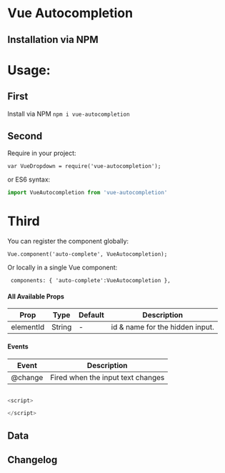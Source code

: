 # Vue Autocompletion

## Installation via NPM
# Usage:

## First
Install via NPM ```npm i vue-autocompletion```

## Second
Require in your project:
```
var VueDropdown = require('vue-autocompletion');
```
or ES6 syntax:
```js
import VueAutocompletion from 'vue-autocompletion'
```

# Third
You can register the component globally:
```
Vue.component('auto-complete', VueAutocompletion);
```
Or locally in a single Vue component:
```
 components: { 'auto-complete':VueAutocompletion },
```
#### All Available Props

Prop | Type | Default | Description
--- | --- | --- | ---
elementId | String | - | id & name for the hidden input.

#### Events

Event | Description
--- | ---
@change | Fired when the input text changes

```html

```

```javascript
<script>

</script>
```

## Data

## Changelog
